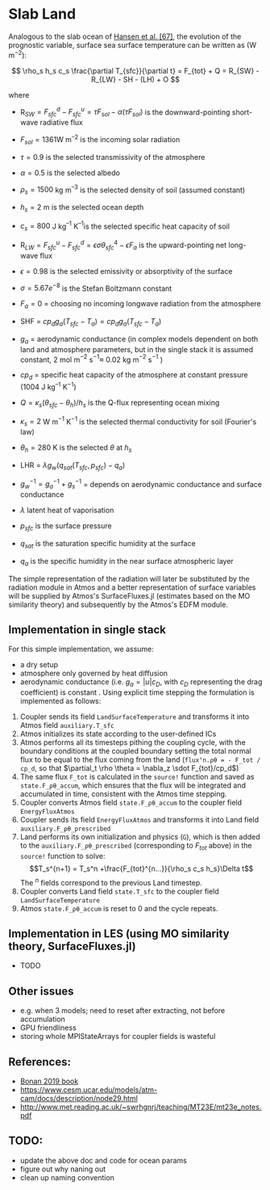 # Slab Land

Analogous to the slab ocean of [Hansen et al. [67]](https://www.cesm.ucar.edu/models/atm-cam/docs/description/node48.html#hansen84), the evolution of the prognostic variable, surface sea surface temperature can be written as (W m$^{-2}$):

$$
\rho_s h_s c_s \frac{\partial T_{sfc}}{\partial t} = F_{tot} + Q = R_{SW} - R_{LW} - SH - (LH) + O
$$

  
where

- R$_{SW} = F_{sfc}^d - F_{sfc}^u = \tau F_{sol} - \alpha(\tau F_{sol} )$ is the downward-pointing short-wave radiative flux

- $F_{sol} = 1361$W m$^{–2}$ is the incoming solar radiation

- $\tau = 0.9$ is the selected transmissivity of the atmosphere

- $\alpha = 0.5$ is the selected albedo

- $\rho_s =1500$ kg m$^{–3}$ is the selected density of soil (assumed constant)

- $h_s= 2$ m is the selected ocean depth

- $c_s = 800$ J kg$^{–1}$ K$^{–1}$is the selected specific heat capacity of soil

  

- R$_{LW} = F_{sfc}^u - F_{sfc}^d = \epsilon \sigma \theta_{sfc}^4 - \epsilon F_{a}$ is the upward-pointing net long-wave flux

- $\epsilon = 0.98$ is the selected emissivity or absorptivity of the surface

- $\sigma = 5.67e^{-8}$ is the Stefan Boltzmann constant

- $F_{a} =0$ = choosing no incoming longwave radiation from the atmosphere
  
- SHF = $cp_d g_a (T_{sfc} - T_a) = cp_d g_a (T_{sfc} - T_a)$

- $g_a$ = aerodynamic conductance (in complex models dependent on both land and atmosphere parameters, but in the single stack it is assumed constant, 2 mol m$^{-2}$ s$^{-1} \approx$ 0.02 kg m$^{-2}$ s$^{-1}$ )

- $cp_d$ = specific heat capacity of the atmosphere at constant pressure (1004 J kg$^{–1}$ K$^{-1}$)

- $Q = \kappa_s (\theta_{sfc}-\theta_h)/h_s$ is the Q-flux representing ocean mixing

- $\kappa_s = 2$ W m$^{-1}$ K$^{-1}$ is the selected thermal conductivity for soil (Fourier's law)

- $\theta_h = 280$ K is the selected $\theta$ at $h_s$

  

- LHR = $\lambda g_w (q_{sat}(T_{sfc},p_{sfc}) - q_a)$

- $g_w^{-1}=g_a^{-1}+g_s^{-1}$ = depends on aerodynamic conductance and surface conductance

- $\lambda$ latent heat of vaporisation

- $p_{sfc}$ is the surface pressure

- $q_{sat}$ is the saturation specific humidity at the surface

- $q_a$ is the specific humidity in the near surface atmospheric layer

  
The simple representation of the radiation will later be substituted by the radiation module in Atmos and a better representation of surface variables will be supplied by Atmos's SurfaceFluxes.jl (estimates based on the MO similarity theory) and subsequently by the Atmos's EDFM module.

## Implementation in single stack

For this simple implementation, we assume:
-  a dry setup 
- atmosphere only governed by heat diffusion
- aerodynamic conductance (i.e. $g_a = |u| c_D$, with $c_D$ representing the drag coefficient) is constant . Using explicit time stepping the formulation is implemented as follows:

1) Coupler sends its field `LandSurfaceTemperature` and transforms it into Atmos field `auxiliary.T_sfc`
2) Atmos initializes its state according to the user-defined ICs
3) Atmos performs all its timesteps pithing the coupling cycle, with the boundary conditions at the coupled boundary setting the total normal flux to be equal to the flux coming from the land (`fluxᵀn.ρθ = - F_tot / cp_d`, so that $\partial_t \rho \theta = \nabla_z \sdot F_{tot}/cp_d$)
4) The same flux `F_tot` is calculated in the `source!` function and saved as `state.F_ρθ_accum`, which ensures that the flux will be integrated and accumulated in time, consistent with the Atmos time stepping. 
5) Coupler converts Atmos field `state.F_ρθ_accum` to the coupler field `EnergyFluxAtmos` 
6) Coupler sends its field `EnergyFluxAtmos` and transforms it into Land field `auxiliary.F_ρθ_prescribed`
5) Land performs its own initialization and physics (`G`), which is then added to the  `auxiliary.F_ρθ_prescribed` (corresponding to $F_{tot}$ above) in the `source!` function to solve:
$$T_s^{n+1} = T_s^n +\frac{F_{tot}^{n...}}{\rho_s c_s h_s}\Delta t$$
The $^{n}$ fields correspond to the previous Land timestep.
6) Coupler converts Land field `state.T_sfc` to the coupler field `LandSurfaceTemperature` 
7) Atmos `state.F_ρθ_accum` is reset to 0 and the cycle repeats.

## Implementation in LES (using MO similarity theory, SurfaceFluxes.jl)
- TODO

## Other issues
- e.g. when 3 models; need to reset after extracting, not before accumulation
- GPU friendliness
- storing whole MPIStateArrays for coupler fields is wasteful

## References:
- [Bonan 2019 book](https://www.cambridge.org/us/academic/subjects/earth-and-environmental-science/climatology-and-climate-change/climate-change-and-terrestrial-ecosystem-modeling?format=HB&isbn=9781107043787)
- https://www.cesm.ucar.edu/models/atm-cam/docs/description/node29.html
- http://www.met.reading.ac.uk/~swrhgnrj/teaching/MT23E/mt23e_notes.pdf

## TODO:
- update the above doc and code for ocean params
- figure out why naning out
- clean up naming convention